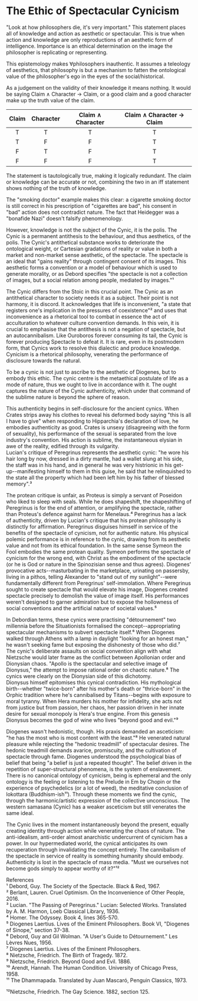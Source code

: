 # The Ethic of Spectacular Cynicism

"Look at how philosophers die, it's very important." This statement places all of knowledge and action as aesthetic or spectacular. This is true when action and knowledge are only reproductions of an aesthetic form of intelligence. Importance is an ethical determination on the image the philosopher is replicating or representing.

This epistemology makes ∀philosophers inauthentic. It assumes a teleology of aesthetics, that philosophy is but a mechanism to fatten the ontological value of the philosopher's ego in the eyes of the social/historical.

As a judgement on the validity of their knowledge it means nothing. It would be saying Claim ∧ Character → Claim, or a good claim and a good character make up the truth value of the claim.

| Claim | Character | Claim ∧ Character | Claim ∧ Character → Claim |
| :---: | :---: | :---: | :---: |
| T | T | T | T |
| T | F | F | T |
| F | T | F | T |
| F | F | F | T |

The statement is tautologically true, making it logically redundant. The claim or knowledge can be accurate or not, combining the two in an iff statement shows nothing of the truth of knowledge.

The "smoking doctor" example makes this clear: a cigarette smoking doctor is still correct in his prescription of "cigarettes are bad", his consent in "bad" action does not contradict nature. The fact that Heidegger was a "bonafide Nazi" doesn't falsify phenomenology.

 However, knowledge is not the subject of the Cynic, it is the polis. The Cynic is a permanent antithesis to the behaviour, and thus aesthetics, of the polis. The Cynic's antithetical substance works to deteriorate the ontological weight, or Cartesian gradations of reality or value in both a market and non-market sense aesthetic, of the spectacle. The spectacle is an ideal that "gains reality" through contingent consent of its images. This aesthetic forms a convention or a model of behaviour which is used to generate morality, or as Debord specifies "the spectacle is not a collection of images, but a social relation among people, mediated by images."¹

The Cynic differs from the Stoic in this crucial point. The Cynic as an antithetical character to society needs it as a subject. Their point is not harmony, it is discord. It acknowledges that life is inconvenient, "a state that registers one's implication in the pressures of coexistence"² and uses that inconvenience as a rhetorical tool to combat in essence the act of acculturation to whatever culture convention demands. In this vein, it is crucial to emphasise that the antithesis is not a negation of spectacle, but an autocannibalism. Like Ouroboros forever consuming its tail, the Cynic is forever producing Spectacle to defeat it. It is rare, even in its postmodern form, that Cynics work to resolve this dialectic and produce knowledge. Cynicism is a rhetorical philosophy, venerating the performance of disclosure towards the natural.

To be a cynic is not just to ascribe to the aesthetic of Diogenes, but to embody this ethic. The cynic centre is the metaethical postulate of life as a mode of nature, thus we ought to live in accordance with it. The ought captures the nature of the Cynic authenticity, which under that command of the sublime nature is beyond the sphere of reason.

This authenticity begins in self-disclosure for the ancient cynics. When Crates strips away his clothes to reveal his deformed body saying "this is all I have to give" when responding to Hipparchia's declaration of love, he embodies authenticity as good. Crates is unsexy (disagreeing with the form of sexuality), his performance of the sexual is separated from the love industry's convention. His action is sublime, the instantaneous elysian in awe of the reality, edified through its vulgarity.  
 Lucian's critique of Peregrinus represents the aesthetic cynic: "he wore his hair long by now, dressed in a dirty mantle, had a wallet slung at his side, the staff was in his hand, and in general he was very histrionic in his get-up--manifesting himself to them in this guise, he said that he relinquished to the state all the property which had been left him by his father of blessed memory".³

The protean critique is unfair, as Proteus is simply a servant of Poseidon who liked to sleep with seals. While he does shapeshift, the shapeshifting of Peregrinus is for the end of attention, or amplifying the spectacle, rather than Proteus's defence against harm for Menelaus.⁴ Peregrinus has a lack of authenticity, driven by Lucian's critique that his protean philosophy is distinctly for affirmation. Peregrinus disguises himself in service of the benefits of the spectacle of cynicism, not for authentic nature. His physical polemic performance is in reference to the cynic, drawing from its aesthetic value and not from its ethical foundation. In the same sense Symeon the Fool embodies the same protean quality. Symeon performs the spectacle of cynicism for the wrong end, with Christ as the embodiment of the spectacle (or he is God or nature in the Spinozisian sense and thus agrees). Diogenes' provocative acts--masturbating in the marketplace, urinating on passersby, living in a pithos, telling Alexander to "stand out of my sunlight"--were fundamentally different from Peregrinus' self-immolation. Where Peregrinus sought to create spectacle that would elevate his image, Diogenes created spectacle precisely to demolish the value of image itself. His performances weren't designed to garner admiration but to expose the hollowness of social conventions and the artificial nature of societal values.⁵

In Debordian terms, these cynics were practising "détournement" two millennia before the Situationists formalised the concept--appropriating spectacular mechanisms to subvert spectacle itself.⁶ When Diogenes walked through Athens with a lamp in daylight "looking for an honest man," he wasn't seeking fame but exposing the dishonesty of those who did.⁷  
 The cynic's deliberate assaults on social convention align with what Nietzsche would later frame as the conflict between Apollonian order and Dionysian chaos. "Apollo is the spectacular and selective image of Dionysus," the attempt to impose rational order on chaotic nature.⁸ The cynics were clearly on the Dionysian side of this dichotomy.  
 Dionysus himself epitomises this cynical contradiction. His mythological birth--whether "twice-born" after his mother's death or "thrice-born" in the Orphic tradition where he's cannibalised by Titans--begins with exposure to moral tyranny. When Hera murders his mother for infidelity, she acts not from justice but from passion, her chaos, her passion driven in her innate desire for sexual monopoly is Hera's true engine. From this genesis Dionysus becomes the god of wine who lives "beyond good and evil."⁹

 Diogenes wasn't hedonistic, though. His praxis demanded an asceticism: "he has the most who is most content with the least."⁸ He venerated natural pleasure while rejecting the "hedonic treadmill" of spectacular desires. The hedonic treadmill demands avarice, promiscuity, and the cultivation of spectacle through fame. Diogenes understood the psychological bias of belief that being "a belief is just a repeated thought". The belief driven in the repetition of super-structural phenomena, is the system of enslavement. There is no canonical ontology of cynicism, being is ephemeral and the only ontology is the feeling or listening to the Prelude in Em by Chopin or the experience of psychedelics (or a lot of weed), the meditative conclusion of lokottara (Buddhism-ish¹¹). Through these moments we find the cynic, through the harmonic/artistic expression of the collective unconscious. The western samasana (Cynic) has a weaker asceticism but still venerates the same ideal.

The Cynic lives in the moment instantaneously beyond the present, equally creating identity through action while venerating the chaos of nature. The anti-idealism, anti-order almost anarchistic undercurrent of cynicism has a power. In our hypermediated world, the cynical anticipates its own recuperation through invalidating the concept entirely. The cannibalism of the spectacle in service of reality is something humanity should embody. Authenticity is lost in the spectacle of mass media. "Must we ourselves not become gods simply to appear worthy of it?"¹²

References  
 ¹ Debord, Guy. The Society of the Spectacle. Black & Red, 1967\.  
 ² Berlant, Lauren. Cruel Optimism. On the Inconvenience of Other People, 2016\.  
 ³ Lucian. "The Passing of Peregrinus." Lucian: Selected Works. Translated by A. M. Harmon, Loeb Classical Library, 1936\.  
 ⁴ Homer. The Odyssey. Book 4, lines 365-570.  
 ⁵ Diogenes Laertius. Lives of the Eminent Philosophers. Book VI, "Diogenes of Sinope," section 37-38.  
 ⁶ Debord, Guy and Gil Wolman. "A User's Guide to Détournement." Les Lèvres Nues, 1956\.  
 ⁷ Diogenes Laertius. Lives of the Eminent Philosophers.  
 ⁸ Nietzsche, Friedrich. The Birth of Tragedy. 1872\.  
 ⁹ Nietzsche, Friedrich. Beyond Good and Evil. 1886\.  
 ¹⁰ Arendt, Hannah. The Human Condition. University of Chicago Press, 1958\.  
 ¹¹ The Dhammapada. Translated by Juan Mascaró, Penguin Classics, 1973\.

¹²Nietzsche, Friedrich. The Gay Science. 1882, section 125\.

